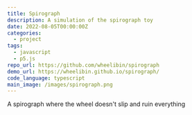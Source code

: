 ```yaml
---
title: Spirograph
description: A simulation of the spirograph toy
date: 2022-08-05T00:00:00Z
categories:
  - project
tags:
  - javascript
  - p5.js
repo_url: https://github.com/wheelibin/spirograph
demo_url: https://wheelibin.github.io/spirograph/
code_language: typescript
main_image: /images/spirograph.png
---
```


A spirograph where the wheel doesn't slip and ruin everything
